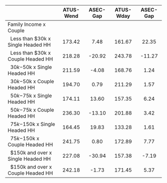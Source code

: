 
|                      |    ATUS-Wend |     ASEC-Gap |    ATUS-Wday |     ASEC-Gap |
| -------------------- | :----------: | :----------: | :----------: | :----------: |
| Family Income x Couple |              |              |              |              |
| &nbsp;&nbsp;Less than $30k x Single Headed HH |       173.42 |         7.48 |       161.67 |        22.35 |
| &nbsp;&nbsp;Less than $30k x Couple Headed HH |       218.28 |       -20.92 |       243.78 |       -11.27 |
| &nbsp;&nbsp;$30k-$50k x Single Headed HH |       211.59 |        -4.08 |       168.76 |         1.24 |
| &nbsp;&nbsp;$30k-$50k x Couple Headed HH |       194.70 |         0.79 |       211.29 |         1.57 |
| &nbsp;&nbsp;$50k-$75k x Single Headed HH |       174.11 |        13.60 |       157.35 |         6.24 |
| &nbsp;&nbsp;$50k-$75k x Couple Headed HH |       236.30 |       -13.10 |       201.88 |         3.42 |
| &nbsp;&nbsp;$75k-$150k x Single Headed HH |       164.45 |        19.83 |       133.28 |         1.61 |
| &nbsp;&nbsp;$75k-$150k x Couple Headed HH |       241.75 |         0.80 |       172.89 |         7.77 |
| &nbsp;&nbsp;$150k and over x Single Headed HH |       227.08 |       -30.94 |       157.38 |        -7.19 |
| &nbsp;&nbsp;$150k and over x Couple Headed HH |       242.18 |        -1.73 |       171.45 |         5.37 |


